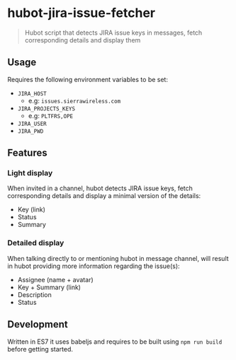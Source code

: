 hubot-jira-issue-fetcher
========================
> Hubot script that detects JIRA issue keys in messages, fetch corresponding details and display them

## Usage
Requires the following environment variables to be set:

- `JIRA_HOST`
    + e.g: `issues.sierrawireless.com`
- `JIRA_PROJECTS_KEYS`
    + e.g: `PLTFRS,OPE`
- `JIRA_USER`
- `JIRA_PWD`

## Features

### Light display

When invited in a channel, hubot detects JIRA issue keys, fetch corresponding details and display a minimal version of the details:

- Key (link)
- Status
- Summary

### Detailed display

When talking directly to or mentioning hubot in message channel, will result in hubot providing more information regarding the issue(s):

- Assignee (name + avatar)
- Key + Summary (link)
- Description
- Status

## Development

Written in ES7 it uses babeljs and requires to be built using `npm run build` before getting started.

